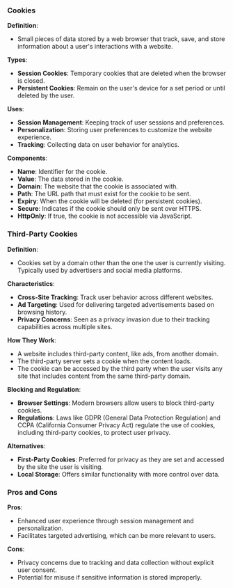 ### Cookies

**Definition**: 
- Small pieces of data stored by a web browser that track, save, and store information about a user's interactions with a website.

**Types**:
- **Session Cookies**: Temporary cookies that are deleted when the browser is closed.
- **Persistent Cookies**: Remain on the user's device for a set period or until deleted by the user.

**Uses**:
- **Session Management**: Keeping track of user sessions and preferences.
- **Personalization**: Storing user preferences to customize the website experience.
- **Tracking**: Collecting data on user behavior for analytics.

**Components**:
- **Name**: Identifier for the cookie.
- **Value**: The data stored in the cookie.
- **Domain**: The website that the cookie is associated with.
- **Path**: The URL path that must exist for the cookie to be sent.
- **Expiry**: When the cookie will be deleted (for persistent cookies).
- **Secure**: Indicates if the cookie should only be sent over HTTPS.
- **HttpOnly**: If true, the cookie is not accessible via JavaScript.

### Third-Party Cookies

**Definition**:
- Cookies set by a domain other than the one the user is currently visiting. Typically used by advertisers and social media platforms.

**Characteristics**:
- **Cross-Site Tracking**: Track user behavior across different websites.
- **Ad Targeting**: Used for delivering targeted advertisements based on browsing history.
- **Privacy Concerns**: Seen as a privacy invasion due to their tracking capabilities across multiple sites.

**How They Work**:
- A website includes third-party content, like ads, from another domain.
- The third-party server sets a cookie when the content loads.
- The cookie can be accessed by the third party when the user visits any site that includes content from the same third-party domain.

**Blocking and Regulation**:
- **Browser Settings**: Modern browsers allow users to block third-party cookies.
- **Regulations**: Laws like GDPR (General Data Protection Regulation) and CCPA (California Consumer Privacy Act) regulate the use of cookies, including third-party cookies, to protect user privacy.

**Alternatives**:
- **First-Party Cookies**: Preferred for privacy as they are set and accessed by the site the user is visiting.
- **Local Storage**: Offers similar functionality with more control over data.

### Pros and Cons

**Pros**:
- Enhanced user experience through session management and personalization.
- Facilitates targeted advertising, which can be more relevant to users.

**Cons**:
- Privacy concerns due to tracking and data collection without explicit user consent.
- Potential for misuse if sensitive information is stored improperly.
